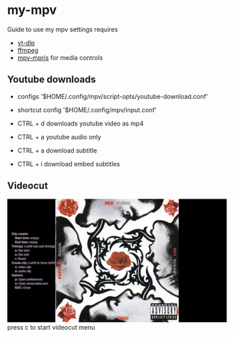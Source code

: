 # my-mpv
Guide to use my mpv settings
requires
+ [yt-dlp](https://github.com/yt-dlp/yt-dlp) 
+ [ffmpeg](https://github.com/FFmpeg/FFmpeg)
+ [mpv-mpris](https://github.com/hoyon/mpv-mpris) for media controls

## Youtube downloads
+ configs '$HOME/.config/mpv/script-opts/youtube-download.conf'
+ shortcut config '$HOME/.config/mpv/input.conf'
 

+ CTRL + d	downloads youtube video as mp4
+ CTRL + a	youtube audio only
+ CTRL + a	download subtitle
+ CTRL + i	download embed subtitles

## Videocut
![Horizon](/screenshot/videocutter.png)
press c to start videocut menu
